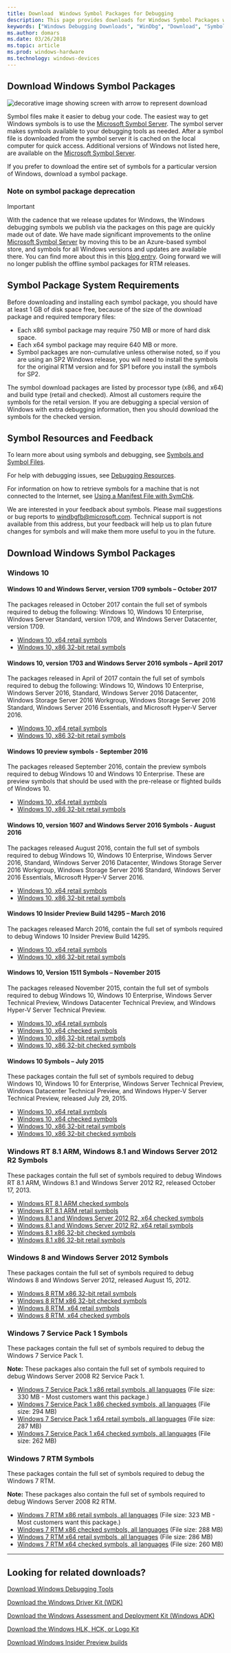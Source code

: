 ```yaml
---
title: Download  Windows Symbol Packages for Debugging
description: This page provides downloads for Windows Symbol Packages which are used for debugging.
keywords: ["Windows Debugging Downloads", "WinDbg", "Download", "Symbols","Download Symbols"]
ms.author: domars
ms.date: 03/26/2018
ms.topic: article
ms.prod: windows-hardware
ms.technology: windows-devices
---
```


## Download Windows Symbol Packages

![decorative image showing screen with arrow to represent download](images/download-install.png) 

Symbol files make it easier to debug your code. The easiest way to get Windows symbols is to use the [Microsoft Symbol Server](https://msdn.microsoft.com/library/windows/desktop/ee416588.aspx#using_the_microsoft_symbol_server). The symbol server makes symbols available to your debugging tools as needed. After a symbol file is downloaded from the symbol server it is cached on the local computer for quick access. Additional versions of Windows not listed here, are available on the [Microsoft Symbol Server](https://msdn.microsoft.com/library/windows/desktop/ee416588.aspx#using_the_microsoft_symbol_server). 

If you prefer to download the entire set of symbols for a particular version of Windows, download a symbol package. 

### Note on symbol package deprecation

> [!IMPORTANT]
> With the cadence that we release updates for Windows, the Windows debugging symbols we publish via the packages on this page are quickly made out of  date. 
> We have made significant improvements to the online [Microsoft Symbol Server](https://msdn.microsoft.com/library/windows/desktop/ee416588.aspx#using_the_microsoft_symbol_server) by moving this to be an Azure-based symbol store, and symbols for all Windows versions and updates are available there. 
> You can find more about this in this [blog entry](https://blogs.msdn.microsoft.com/windbg/2017/10/18/update-on-microsofts-symbol-server/). 
> Going forward we will no longer publish the offline symbol packages for RTM releases.
> 

## Symbol Package System Requirements

Before downloading and installing each symbol package, you should have at least 1 GB of disk space free, because of the size of the download package and required temporary files: 

- Each x86 symbol package may require 750 MB or more of hard disk space. 
- Each x64 symbol package may require 640 MB or more. 
- Symbol packages are non-cumulative unless otherwise noted, so if you are using an SP2 Windows release, you will need to install the symbols for the original RTM version and for SP1 before you install the symbols for SP2. 

The symbol download packages are listed by processor type (x86, and x64) and build type (retail and checked). Almost all customers require the symbols for the retail version. If you are debugging a special version of Windows with extra debugging information, then you should download the symbols for the checked version. 


## Symbol Resources and Feedback

To learn more about using symbols and debugging, see [Symbols and Symbol Files](https://docs.microsoft.com/windows-hardware/drivers/debugger/symbols-and-symbol-files). 

For help with debugging issues, see [Debugging Resources](https://docs.microsoft.com/windows-hardware/drivers/debugger/debugging-resources). 

For information on how to retrieve symbols for a machine that is not connected to the Internet, see [Using a Manifest File with SymChk](https://docs.microsoft.com/windows-hardware/drivers/debugger/using-a-manifest-file-with-symchk). 

We are interested in your feedback about symbols. Please mail suggestions or bug reports to [windbgfb@microsoft.com](mailto:windbgfb@microsoft.com). Technical support is not available from this address, but your feedback will help us to plan future changes for symbols and will make them more useful to you in the future. 




## Download Windows Symbol Packages

### Windows 10

#### Windows&nbsp;10 and Windows Server, version 1709 symbols – October 2017

The packages released in October 2017 contain the full set of symbols required to debug the following: Windows&nbsp;10, Windows&nbsp;10 Enterprise, Windows Server Standard, version 1709, and Windows Server Datacenter, version 1709.

<ul class="bulleted-list">
                                                        <li>
                                                            <a href="http://download.microsoft.com/download/5/C/9/5C911080-15B0-4829-9D62-E65FC6F16301/Windows_RS3.16299.15.170928-1534.x64FRE.Symbols.msi">Windows&nbsp;10, x64 retail symbols</a>
                                                        </li>
                                                        <li>
                                                            <a href="http://download.microsoft.com/download/5/C/9/5C911080-15B0-4829-9D62-E65FC6F16301/Windows_RS3.16299.15.170928-1534.X86FRE.Symbols.msi">Windows&nbsp;10, x86 32-bit retail symbols</a>
                                                        </li>
</ul>


#### Windows&nbsp;10, version 1703 and Windows Server 2016 symbols – April 2017

The packages released in April of 2017 contain the full set of symbols required to debug the following: Windows&nbsp;10, Windows&nbsp;10 Enterprise, Windows Server 2016, Standard, Windows Server 2016 Datacenter, Windows Storage Server 2016 Workgroup, Windows Storage Server 2016 Standard, Windows Server 2016 Essentials, and Microsoft Hyper-V Server 2016. 

<ul class="bulleted-list">
                                                        <li>
                                                            <a href="//download.microsoft.com/download/6/9/C/69C86A1F-C8E9-4F28-B6FC-9FA2BCE98BC0/Windows_Rs2.15063.0.170317-1834.x64FRE.Symbols.msi">Windows&nbsp;10, x64 retail symbols</a>
                                                        </li>
                                                        <li>
                                                            <a href="//download.microsoft.com/download/6/9/C/69C86A1F-C8E9-4F28-B6FC-9FA2BCE98BC0/Windows_Rs2.15063.0.170317-1834.X86FRE.Symbols.msi">Windows&nbsp;10, x86 32-bit retail symbols</a>
                                                        </li>
</ul>


#### Windows&nbsp;10 preview symbols - September 2016 

The packages released September 2016, contain the preview symbols required to debug Windows&nbsp;10 and Windows&nbsp;10 Enterprise.  These are preview symbols that should be used with the pre-release or flighted builds of Windows&nbsp;10.

<ul class="bulleted-list">
                                                        <li>
                                                            <a href="//download.microsoft.com/download/1/7/8/17859C19-BD31-42F9-A669-3C7516BA3B12/Windows_Rs.14915.1000.160826-1902.x64FRE.Symbols.msi">Windows&nbsp;10, x64 retail symbols</a>
                                                        </li>
                                                        <li>
                                                            <a href="//download.microsoft.com/download/1/7/8/17859C19-BD31-42F9-A669-3C7516BA3B12/Windows_Rs.14915.1000.160826-1902.X86FRE.Symbols.msi">Windows&nbsp;10, x86 32-bit retail symbols</a>
                                                        </li>
</ul>


#### Windows&nbsp;10, version 1607 and Windows Server 2016 Symbols - August 2016

The packages released August 2016, contain the full set of symbols required to debug Windows&nbsp;10, Windows&nbsp;10 Enterprise, Windows Server 2016, Standard, Windows Server 2016 Datacenter, Windows Storage Server 2016 Workgroup, Windows Storage Server 2016 Standard, Windows Server 2016 Essentials, Microsoft Hyper-V Server 2016.

<ul class="bulleted-list">
                                                        <li>
                                                            <a href="//download.microsoft.com/download/D/1/9/D196C4F3-FC5B-48D2-A5D9-D3D42CE5F4F0/Windows_Rs1.14393.0.160715-1616.x64FRE.Symbols.msi">Windows&nbsp;10, x64 retail symbols</a>
                                                        </li>
                                                        <li>
                                                            <a href="//download.microsoft.com/download/D/1/9/D196C4F3-FC5B-48D2-A5D9-D3D42CE5F4F0/Windows_Rs1.14393.0.160715-1616.X86FRE.Symbols.msi">Windows&nbsp;10, x86 32-bit retail symbols</a>
                                                        </li>
</ul>
 

 #### Windows&nbsp;10 Insider Preview Build 14295  – March 2016 
 
 The packages released March 2016, contain the full set of symbols required to debug Windows&nbsp;10 Insider Preview Build 14295.
 
 <ul class="bulleted-list">
                                                        <li>
                                                            <a href="//download.microsoft.com/download/0/F/9/0F9FBD64-AACA-4152-BCC1-6C7D6FD64A19/Windows_Rs1.14295.1000.160318-1628.x64FRE.Symbols.msi">Windows&nbsp;10, x64 retail symbols</a>
                                                        </li>
                                                        <li>
                                                            <a href="//download.microsoft.com/download/0/F/9/0F9FBD64-AACA-4152-BCC1-6C7D6FD64A19/Windows_Rs1.14295.1000.160318-1628.X86FRE.Symbols.msi">Windows&nbsp;10, x86 32-bit retail symbols</a>
                                                        </li>
</ul>
                                    
                                    
#### Windows&nbsp;10, Version 1511 Symbols – November 2015

The packages released November 2015, contain the full set of symbols required to debug Windows&nbsp;10, Windows&nbsp;10 Enterprise, Windows Server Technical Preview, Windows Datacenter Technical Preview, and Windows Hyper-V Server Technical Preview.

<ul class="bulleted-list">
                                                        <li>
                                                            <a href="//download.microsoft.com/download/B/9/0/B90E8A27-A45C-499B-931E-D908F8CB84F1/Windows_Th2.10586.0.151029-1700.x64FRE.Symbols.msi">Windows&nbsp;10, x64 retail symbols</a>
                                                        </li>
                                                        <li>
                                                            <a href="//download.microsoft.com/download/B/9/0/B90E8A27-A45C-499B-931E-D908F8CB84F1/Windows_Th2.10586.0.151029-1700.x64CHK.Symbols.msi">Windows&nbsp;10, x64 checked symbols</a>
                                                        </li>
                                                        <li>
                                                            <a href="//download.microsoft.com/download/B/9/0/B90E8A27-A45C-499B-931E-D908F8CB84F1/Windows_Th2.10586.0.151029-1700.X86FRE.Symbols.msi">Windows&nbsp;10, x86 32-bit retail symbols</a>
                                                        </li>
                                                        <li>
                                                            <a href="//download.microsoft.com/download/B/9/0/B90E8A27-A45C-499B-931E-D908F8CB84F1/Windows_Th2.10586.0.151029-1700.X86CHK.Symbols.msi">Windows&nbsp;10, x86 32-bit checked symbols</a>
                                                        </li>
</ul>



#### Windows&nbsp;10 Symbols – July 2015

These packages contain the full set of symbols required to debug Windows&nbsp;10, Windows&nbsp;10 for Enterprise, Windows Server Technical Preview, Windows Datacenter Technical Preview, and Windows Hyper-V Server Technical Preview, released July 29, 2015.

<ul class="bulleted-list">
                                                        <li>
                                                            <a href="//download.microsoft.com/download/C/F/F/CFFED264-98B4-40C5-8A9E-9C1659E01092/Windows_TH1.10240.16384.150709-1700.x64FRE.Symbols.msi">Windows&nbsp;10, x64 retail symbols</a>
                                                        </li>
                                                        <li>
                                                            <a href="//download.microsoft.com/download/C/F/F/CFFED264-98B4-40C5-8A9E-9C1659E01092/Windows_TH1.10240.16384.150709-1700.x64CHK.Symbols.msi">Windows&nbsp;10, x64 checked symbols</a>
                                                        </li>
                                                        <li>
                                                            <a href="//download.microsoft.com/download/C/F/F/CFFED264-98B4-40C5-8A9E-9C1659E01092/Windows_TH1.10240.16384.150709-1700.X86FRE.Symbols.msi">Windows&nbsp;10, x86 32-bit retail symbols</a>
                                                        </li>
                                                        <li>
                                                            <a href="//download.microsoft.com/download/C/F/F/CFFED264-98B4-40C5-8A9E-9C1659E01092/Windows_TH1.10240.16384.150709-1700.X86CHK.Symbols.msi">Windows&nbsp;10, x86 32-bit checked symbols</a>
                                                        </li>
</ul>


### Windows RT 8.1 ARM, Windows&nbsp;8.1 and Windows Server 2012 R2 Symbols

These packages contain the full set of symbols required to debug Windows RT 8.1 ARM, Windows&nbsp;8.1 and Windows Server 2012 R2, released October 17, 2013.

<ul class="bulleted-list">
                                                        <li>
                                                            <a href="//download.microsoft.com/download/D/1/A/D1AD0063-7ECE-4589-A846-4971B56AFF09/Windows_winblue.9600.16384.130821-1623.woachk.Symbols-IRM_SYM_WOACHK_EN-US_MSI.msi">Windows RT 8.1 ARM checked symbols</a>
                                                        </li>
                                                        <li>
                                                            <a href="//download.microsoft.com/download/D/1/A/D1AD0063-7ECE-4589-A846-4971B56AFF09/Windows_winblue.9600.16384.130821-1623.woafre.Symbols-IRM_SYM_WOAFRE_EN-US_MSI.msi">Windows RT 8.1 ARM retail symbols</a>
                                                        </li>
                                                        <li>
                                                            <a href="//download.microsoft.com/download/D/1/A/D1AD0063-7ECE-4589-A846-4971B56AFF09/Windows_winblue.9600.16384.130821-1623.x64chk.Symbols-IRM_SYM_X64CHK_EN-US_MSI.msi">Windows&nbsp;8.1 and Windows Server 2012 R2, x64 checked symbols</a>
                                                        </li>
                                                        <li>
                                                            <a href="//download.microsoft.com/download/D/1/A/D1AD0063-7ECE-4589-A846-4971B56AFF09/Windows_winblue.9600.16384.130821-1623.x64fre.Symbols-IRM_SYM_X64FRE_EN-US_MSI.msi">Windows&nbsp;8.1 and Windows Server 2012 R2, x64 retail symbols</a>
                                                        </li>
                                                        <li>
                                                            <a href="//download.microsoft.com/download/D/1/A/D1AD0063-7ECE-4589-A846-4971B56AFF09/Windows_winblue.9600.16384.130821-1623.x86chk.Symbols-IRM_SYM_X86CHK_EN-US_MSI.msi">Windows&nbsp;8.1 x86 32-bit checked symbols</a>
                                                        </li>
                                                        <li>
                                                            <a href="//download.microsoft.com/download/D/1/A/D1AD0063-7ECE-4589-A846-4971B56AFF09/Windows_winblue.9600.16384.130821-1623.x86fre.Symbols-IRM_SYM_X86FRE_EN-US_MSI.msi">Windows&nbsp;8.1 x86 32-bit retail symbols</a>
                                                        </li>
</ul>



### Windows&nbsp;8 and Windows Server 2012 Symbols

These packages contain the full set of symbols required to debug Windows&nbsp;8 and Windows Server 2012, released August 15, 2012.

<ul class="bulleted-list">
                                                        <li>
                                                            <a href="//download.microsoft.com/download/D/6/A/D6A258F4-11DA-479A-8A30-F9EB0B2951F9/Windows_Win8.9200.16384.120725-1247.X86FRE.Symbols.msi">Windows&nbsp;8 RTM x86 32-bit retail symbols</a>
                                                        </li>
                                                        <li>
                                                            <a href="//download.microsoft.com/download/D/6/A/D6A258F4-11DA-479A-8A30-F9EB0B2951F9/Windows_Win8.9200.16384.120725-1247.X86CHK.Symbols.msi">Windows&nbsp;8 RTM x86 32-bit checked symbols</a>
                                                        </li>
                                                        <li>
                                                            <a href="//download.microsoft.com/download/D/1/7/D17C7B6B-D0A0-4918-9B83-82024D2EC9D2/Windows_Win8.9200.16384.120725-1247.x64FRE.Symbols.msi">Windows&nbsp;8 RTM, x64 retail symbols</a>
                                                        </li>
                                                        <li>
                                                            <a href="//download.microsoft.com/download/D/1/7/D17C7B6B-D0A0-4918-9B83-82024D2EC9D2/Windows_Win8.9200.16384.120725-1247.x64CHK.Symbols.msi">Windows&nbsp;8 RTM, x64 checked symbols</a>
                                                        </li>
</ul>


### Windows&nbsp;7 Service Pack 1 Symbols

These packages contain the full set of symbols required to debug the Windows&nbsp;7 Service Pack 1.

<p>
<strong>Note:</strong> These packages also contain the full set of symbols required to debug Windows Server 2008 R2 Service Pack 1.
</p>
<ul class="bulleted-list">
                                                        <li>
                                                            <a href="//download.microsoft.com/download/0/A/F/0AFB5316-3062-494A-AB78-7FB0D4461357/Windows_Win7SP1.7601.17514.101119-1850.X86FRE.Symbols.msi">Windows&nbsp;7 Service Pack 1 x86 retail symbols, all languages</a> (File size: 330 MB - Most customers want this package.)
                                                        </li>
                                                        <li>
                                                            <a href="//download.microsoft.com/download/0/A/F/0AFB5316-3062-494A-AB78-7FB0D4461357/Windows_Win7SP1.7601.17514.101119-1850.X86CHK.Symbols.msi">Windows&nbsp;7 Service Pack 1 x86 checked symbols, all languages</a> (File size: 294 MB)
                                                        </li>
                                                        <li>
                                                            <a href="//download.microsoft.com/download/0/A/F/0AFB5316-3062-494A-AB78-7FB0D4461357/Windows_Win7SP1.7601.17514.101119-1850.AMD64FRE.Symbols.msi">Windows&nbsp;7 Service Pack 1 x64 retail symbols, all languages</a> (File size: 287 MB)
                                                        </li>
                                                        <li>
                                                            <a href="//download.microsoft.com/download/0/A/F/0AFB5316-3062-494A-AB78-7FB0D4461357/Windows_Win7SP1.7601.17514.101119-1850.AMD64CHK.Symbols.msi">Windows&nbsp;7 Service Pack 1 x64 checked symbols, all languages</a> (File size: 262 MB)
                                                        </li>
</ul>

### Windows&nbsp;7 RTM Symbols

 <p>
These packages contain the full set of symbols required to debug the Windows&nbsp;7 RTM.
</p>

<p>
<b>Note:</b> These packages also contain the full set of symbols required to debug Windows Server 2008 R2 RTM.
</p>


<ul class="bulleted-list">
<li>
                                                            <a href="//download.microsoft.com/download/7/F/B/7FBF7E6A-D0DE-442A-A683-4F9885A96FC9/Windows_Win7.7600.16385.090713-1255.X86FRE.Symbols.msi">Windows&nbsp;7 RTM x86 retail symbols, all languages</a> (File size: 323 MB - Most customers want this package.)
                                                        </li>
                                                        <li>
                                                            <a href="//download.microsoft.com/download/7/F/B/7FBF7E6A-D0DE-442A-A683-4F9885A96FC9/Windows_Win7.7600.16385.090713-1255.X86CHK.Symbols.msi">Windows&nbsp;7 RTM x86 checked symbols, all languages</a> (File size: 288 MB)
                                                        </li>
                                                        <li>
                                                            <a href="//download.microsoft.com/download/F/1/1/F11206A1-C532-4C9E-86FF-1261A693AA53/Windows_Win7.7600.16385.090713-1255.X64FRE.Symbols.msi">Windows&nbsp;7 RTM x64 retail symbols, all languages</a> (File size: 286 MB)
                                                        </li>
                                                        <li>
                                                            <a href="//download.microsoft.com/download/F/1/1/F11206A1-C532-4C9E-86FF-1261A693AA53/Windows_Win7.7600.16385.090713-1255.X64CHK.Symbols.msi">Windows&nbsp;7 RTM x64 checked symbols, all languages</a> (File size: 260 MB)
</li>
</ul>




-------------------

## Looking for related downloads?

[Download Windows Debugging Tools](debugger-download-tools.md) 

[Download the Windows Driver Kit (WDK)](https://developer.microsoft.com/windows/hardware/windows-driver-kit) 

[Download the Windows Assessment and Deployment Kit (Windows ADK)](https://developer.microsoft.com/windows/hardware/windows-assessment-deployment-kit) 

[Download the Windows HLK, HCK, or Logo Kit](https://developer.microsoft.com/windows/hardware/windows-hardware-lab-kit) 

[Download Windows Insider Preview builds](https://insider.windows.com/) 
 






